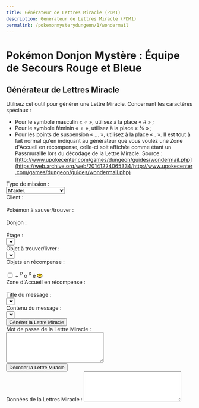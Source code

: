 ```yaml
---
title: Générateur de Lettres Miracle (PDM1)
description: Générateur de Lettres Miracle (PDM1)
permalink: /pokemonmysterydungeon/1/wondermail
---
```

# Pokémon Donjon Mystère : Équipe de Secours Rouge et Bleue
## Générateur de Lettres Miracle
Utilisez cet outil pour générer une Lettre Miracle.
Concernant les caractères spéciaux :
- Pour le symbole masculin « ♂ », utilisez à la place « # » ;
- Pour le symbole féminin « ♀ », utilisez à la place « % » ;
- Pour les points de suspension « … », utilisez à la place « . ».
Il est tout à fait normal qu'en indiquant au générateur que vous voulez une Zone d'Accueil en récompense, celle-ci soit affichée comme étant un Passmuraille lors du décodage de la Lettre Miracle.
Source : [http://www.upokecenter.com/games/dungeon/guides/wondermail.php](https://web.archive.org/web/20141224065334/http://www.upokecenter.com/games/dungeon/guides/wondermail.php)
<script src="/assets/js/tools/PMD1/objets-fr.js" type="text/javascript">
</script>
<script src="/assets/js/tools/PMD1/zones-fr.js" type="text/javascript">
</script>
<script src="/assets/js/tools/PMD1/pokemon-fr.js" type="text/javascript">
</script>
<script src="/assets/js/tools/PMD1/type-fr.js" type="text/javascript">
</script>
<script type="text/javascript">
  let FriendRescue="Sauvetage Ami"
  let RescueType0="M'aider."
  let RescueType1="Trouver XXPKMN."
  let RescueType2="Me mener à XXPKMN."
  let RescueType3="Trouver XXITEM !"
  let RescueType4="Livrer XXITEM !"
  let BasementFloor="E. -XX"
  let AboveGroundFloor="E. XX"
  let SpecialMission="Mission spéciale"
  let ChooseClient="Choisissez un client."
  let ChooseTarget="Choisissez un Pokémon à sauver/trouver."
  let ChooseItem="Choisissez un objet à trouver ou à livrer."
  let ItemNotFound="L'objet XX ne peut pas être trouvé dans le donjon YY."
  let FriendAreaError="Pour recevoir une Zone d'Accueil en récompense, la mission doit être au moins de difficulté D."
  let InvalidPassword="Le mot de passe est incorrect."
  let FriendAreaReward="Zone d'Accueil [XX]."
  let NearPlace="Vers XX"
  let DifficultyLine="Difficulté :"
  let PlusReward="XX + ?"
  let PlusRewardBrackets="XX + ? [YY]"
  let RewardLine="Prime :"
  let PlaceLine="Lieu :"
  let ClientLine="Client :"
  let ObjectiveLine="Objectif :"
  let WonderMailLine="Lettre Miracle :"
</script>
<script src="/assets/js/tools/PMD1/lettresos.js" type="text/javascript">
</script>
<script src="/assets/js/tools/PMD1/donjobjets.js" type="text/javascript">
</script>
<script src="/assets/js/tools/PMD1/ttexte.js" type="text/javascript">
</script>
<script src="/assets/js/tools/PMD1/diff.js" type="text/javascript">
</script>
<script type="text/javascript">
  //<![CDATA[
  let AboveGround=[
    0,0,1,1,0,1,1,1,0,1,1,1,1,1,1,0,0,1,1,0,0,0,
    1,0,0,0,0,0,0,1,0,1,0,1,1,1,0,1,0,0,0,0,0,0,
    0,0,0,0,0,0,0,0,0,1,0,0,0,0,1,0,1,0,1,0
  ]
  function IsAboveGround(d){
    if(d>=AboveGround.length)return 1
    return AboveGround[d]
  }
  function showitems(name){
    document.write("<select name=\""+name+"\">");
    for(let i=0;i<items.length;i++){
      document.write("<option value=\"\">"+items[i]+" ["+i.toString(16)+"]</option>");
    }
    document.write("</select>");
  }
  function showpokemon(name){
    document.write("<select name=\""+name+"\">");
    for(let i=0;i<pokemon.length;i++){
      document.write("<option value=\"\">"+pokemon[i]+"</option>");
    }
    document.write("</select>");
  }
  function entrytopass(x){
    x=x.replace(/[\n\s\r\'\"]/g,"")
      .replace(/[\u2642]/g,"#")
      .replace(/[\u2640]/g,"%")
      .replace(/[\{\(\[]m(ale?)?[\)\]\}]/gi,"#")
      .replace(/[\{\(\[]f(em(ale)?)?[\)\]\}]/gi,"%")
      .replace(/[\{\(\[]\.\.?\.?[\)\]\}]/g,".")
      .replace(/[\{\(\[][\u2026][\)\]\}]/g,".")
      .replace(/[\u2026]/g,".")
      .toUpperCase()
    return x
  }
  function formatpass(x){
    x=entrytopass(x)
    return x.substr(0,4)+" "
      +x.substr(4,4)+" "
      +x.substr(8,4)+"\r\n"
      +x.substr(12,4)+" "
      +x.substr(16,4)+" "
      +x.substr(20,4)+"\r\n"
  }
  let debug=0
  let baditems="EDEEEFB1E924D8D2B0DC323334C2EC"
  let baddungeons="18191E2731323336373D3F"
  let badpokemon=
      "C90078017C01230125010E0051005200"+
      "33015E009100920090009C010D010C01"+
      "0E0113019600990198019D0112011401"+
      "95019601970197009B019A019E01A401"+
      "A501A601"
  let floors=
      "04060A0E0A0B040D0F0D040A06100618"+
      "041A0A2964150564150C64641A1A0D15"+
      "331F1F1F151F100D141F0B1015151F05"+
      "050B033346101F14140C644C29646402"
  onload=function(){
    showfloors(document.s)
    showfind2(document.s)
    showftext(document.s,1)
  }
  function isbaditem(x){
    if(x>=0xF0)return 0
    for(let i=0;i<baditems.length/2;i++){
      if(x==c2c(baditems,i))
        return 1
        }
    return 0
  }
  function isbaddungeon(x){
    if(x>0x3F)return 1
    for(let i=0;i<baddungeons.length/2;i++){
      if(x==c2c(baddungeons,i))
        return 1
        }
    return 0
  }
  function flavors(){
    document.write("<xmp><dl>\r\n")
    for(let i=0;i<ParentChild.length;i++){
      document.write("<dt><b>"+pokemon[ParentChild[i][0]]+", "+pokemon[ParentChild[i][1]]+"</b></dt>\r\n")
      document.write("<dd>"+ParentChild[i][2]+"</dd>\r\n")
    }
    document.write("</dl><dl>\r\n")
    for(let i=0;i<Pairs.length;i++){
      document.write("<dt><b>"+pokemon[Pairs[i][0]]+", "+pokemon[Pairs[i][1]]+":</b> \""+Pairs[i][2]+"\"</dt>\r\n")
      document.write("<dd>"+Pairs[i][3]+"</dd>\r\n")
    }
    document.write("</dl>\r\n")
    document.write("<ul>\r\n")
    for(let i=0;i<Lovers.length;i+=2){
      document.write("<li>"+pokemon[Lovers[i]]+", "+pokemon[Lovers[i+1]]+"</li>\r\n")
    }
    document.write("</ul>\r\n")
    document.write("</xmp>")
  }
  function getspecies(id){
    if(id==0x179||id==0x17A||id==0x17B)
      return 0x178
      if((id>=0xca&&id<=0xe2)||id==0x19F||id==0x1A0)
        return 201
        if(id==0x1A1||id==0x1A2||id==0x1A3)
          return 0x19E
          if(id==0x1A7)
            return 0x19C
            return id
  }
  function isbadpokemon(x){
    if(getspecies(x)!=x)
      return 1
      for(let i=0;i<badpokemon.length/2;i++){
        if(x==c2w(badpokemon,i))
          return 1
          }
    return 0
  }
  function option(x){
    return parseInt(x[x.selectedIndex].value)
  }
  function optionarray(x){
    if(x.selectedIndex<0){
      return []
    }
    else {
      let v=x[x.selectedIndex].value.split(",")
      for(let i=0;i<v.length;i++){
        v[i]=parseInt(v[i])
      }
      return v
    }
  }
  function showfloors(f){
    let dungeon=option(f.dungeon)
    let numfloors=c2c(floors,dungeon);
    f.floor.options.length=0
    for(let i=1;i<numfloors;i++){
      f.floor.options[i-1]=new Option(i+"",i+"")
    }
  }
  function showdungeon(name){
    document.write("<select name=\""+name+"\" onchange=\"showfloors(this.form);updateform(this.form);\">");
    for(let i=0;i<dungeons.length;i++){
      if(!isbaddungeon(i)){
        document.write("<option value=\""+i+"\">"+dungeons[i]+"</option>");
      }
    }
    document.write("</select>");
  }
  function pkmnsort(a,b){
    if(a[1]==b[1])return 0
    return (a[1]<b[1])?-1:1
  }
  function showpkmn(name){
    document.write("<select name=\""+name+"\" onchange=\"showftext(this.form);\">");
    let poke=[]
    for(let i=0;i<pokemon.length;i++){
      if(i==0||!isbadpokemon(i)){
        poke[poke.length]=[i,pokemon[i]]
      }
    }
    poke=poke.sort(pkmnsort)
    for(let i=0;i<poke.length;i++){
      document.write("<option value=\""+poke[i][0]+"\">"+poke[i][1]+"</option>");
    }
    document.write("</select>");
  }
  function showareas(name){
    document.write("<select name=\""+name+"\">");
    document.write("<option value=\"-1\">\-\-\-\-\-\-</a>");
    for(let i=0;i<friendareas.length;i++){
      if(i==10||i==14||i==35||i==36){
        document.write("<option value=\""+i+"\">"+friendareas[i]+"</option>");
      }
    }
    document.write("</select>");
  }
  function showfind2(f){
    let dungeon=option(f.dungeon)
    f.item.options.length=0
    let len=0
    for(let i=0;i<items.length;i++){
      if(!isbaditem(i)&&i!=0x69&&i!=0x7c&&(i==0||i>=9)){
        if(f.type.selectedIndex!=3||ItemInDungeon(i,dungeon)){
          f.item.options[len++]=new Option(items[i],i+"")
        }
      }
    }
  }
  function updateform(f){
    showfind2(f)
    showftext(f,0)
  }
  function updateform2(f){
    showfind2(f)
    showftext(f,1)
  }
  function showftext(f,typechanged){
    let mtype=f.type.selectedIndex
    let poke1=option(f.client)
    let poke2=option(f.poke)
    let item=items[option(f.item)]
    let fthead=FindFlavorTextHead(mtype,poke1,poke2)
    let oldsel=f.mhead.selectedIndex
    f.mhead.options.length=0
    let len=0
    for(let i=0;i<fthead.length;i++){
      let optstr=fthead[i][0]+","+fthead[i][1]+","+fthead[i][2]
      let ftext=fthead[i][3]
      if(mtype==3||mtype==4){
        ftext=ftext.replace(/\%s/g,item)
      }
      else {
        ftext=ftext.replace(/\%s/g,pokemon[poke2])   
      }
      ftext=ftext.replace(/\&\#x2642\;/g,"\u2642")
      ftext=ftext.replace(/\&\#x2640\;/g,"\u2640")
      f.mhead.options[len++]=new Option(ftext,optstr)
    }
    if(oldsel>=0&&typechanged){
      f.mhead.selectedIndex=oldsel
    }
    updateftext(f)
  }
  function updateftext(f){
    let mtype=f.type.selectedIndex
    let poke1=option(f.client)
    let poke2=option(f.poke)
    let dungeon=option(f.dungeon)
    let floor=option(f.floor)
    let item=items[option(f.item)]
    let headinfo=f.mhead.options[f.mhead.selectedIndex].value
    let oldsel,newsel=0
    headinfo=headinfo.split(",")
    let fthead=FindFlavorTextLines(
      headinfo[0],headinfo[1],headinfo[2],
      dungeon,floor)
    oldsel=optionarray(f.mline1)
    f.mline1.options.length=0
    let len=0
    for(let i=0;i<fthead.length;i++){
      let optstr=fthead[i][0]+","+fthead[i][1]+","+fthead[i][2]
      let ftext=fthead[i][3]
      if(mtype==3||mtype==4){
        ftext=ftext.replace(/\%s/g,item)
      }
      else {
        ftext=ftext.replace(/\%s/g,pokemon[poke2])   
      }
      if(oldsel.length>0){
        if(oldsel[0]==fthead[i][0]
           &&oldsel[1]==fthead[i][1]){
          newsel=len
        }
      }
      ftext=ftext.replace(/\&\#x2642\;/g,"\u2642")
      ftext=ftext.replace(/\&\#x2640\;/g,"\u2640")
      ftext=ftext.replace(/<!\-\-break\-\->/g,"") 
      f.mline1.options[len++]=new Option(ftext,optstr)
    }
    if(oldsel.length>0)
      f.mline1.selectedIndex=newsel
      }
  function showrewards(name){
    document.write("<select name=\""+name+"\">");
    for(let i=0;i<items.length;i++){
      if(!isbaditem(i)){
        document.write("<option value=\""+i+"\">"+items[i]+"</option>");
      }
    }
    document.write("</select>");
  }
  function setpass(f,pass){
    let headinfo=optionarray(f.mhead)
    let line1=optionarray(f.mline1)
    PassSetFlavorText(pass,headinfo[0],headinfo[1],headinfo[2],
                      line1[2]);
  }
  function genwonder(f){
    let pass=[]
    for(let i=0;i<20;i++){
      pass[i]=0
    }
    pass[0]=5
    pass[1]=f.type.selectedIndex
    pass[4]=option(f.dungeon)
    pass[5]=option(f.floor)
    pass[2]=0
    pass[8]=0xFF
    pass[9]=0xFF
    pass[10]=0xFF
    setpass(f,pass)
    let poke=option(f.client)
    if(poke==0){
      alert(ChooseClient)
      return 0
    }
    pass[12]=poke&0xFF
    pass[13]=(poke>>8)&0xFF
    if(pass[1]==1||pass[1]==2){
      let poke=option(f.poke)
      if(poke==0){
        alert(ChooseTarget)
        return 0
      }
      pass[14]=poke&0xFF
      pass[15]=(poke>>8)&0xFF
    }
    else {
      pass[14]=pass[12]
      pass[15]=pass[13]
    }
    if(pass[1]==3||pass[1]==4){
      pass[16]=option(f.item)
      if(pass[16]==0){
        alert(ChooseItem)
        return 0
      }
      else if(pass[1]==3&&!ItemInDungeon(pass[16],pass[4])){
        alert(ItemNotFound.replace("XX",items[pass[16]]).replace("YY",dungeons[pass[4]]))
        return 0
      }
    }
    else {
      pass[16]=9
    }
    if(f.area.selectedIndex){
      if(GetDifficulty(pass[1],pass[4],pass[5])==0){
        alert(FriendAreaError)
        return
      }
      pass[17]=9
      pass[18]=9
      pass[19]=option(f.area)
    }
    else 
      if(f.reward.selectedIndex){
        //  pass[17]=(f.money.checked)?1:3
        pass[17]=(f.money.checked)?6:8
        pass[18]=option(f.reward)
      }
    else {
      pass[17]=5
      pass[18]=9
    }
    let wonder=datatowonderpass(pass)
    f.wonder.value=formatpass(wonder)
    if(debug){
      f.data.value=tostr(pass)
    }
    else {
      f.data.value=maildata(pass)
    }
  }
  function maildata(pass){
    let ftext=FlavorText(pass)
    let h=FlavorTextHead(pass,ftext)
    let b=FlavorTextBody(pass,ftext)
    b=b.split("<!--break-->")
    let diffstring="EDCBAS*"
    let data=h+"\r\n  "+b[0].replace(/\s+$/,"")
    if(b.length>1){
      data+="\r\n  "+b[1].replace(/\s+$/,"")
    }
    data+="\r\n"
    let poke1=pass[12]|(pass[13]<<8)
    let poke2=pass[14]|(pass[15]<<8)
    let item=items[pass[16]]
    data+=ClientLine+" "+pokemon[poke1]+"\r\n"
    data+=ObjectiveLine+" "
    switch(ftext[2]){
      case 0:data+=FriendRescue+"\r\n";
        break
        case 1:data+=RescueType3.replace("XXITEM",item)+"\r\n";
        break//Find X
        case 2:data+=RescueType4.replace("XXITEM",item)+"\r\n";
        break//Deliver X
        case 3:data+=RescueType0+"\r\n";
        break//Help me
        case 4:data+=RescueType1.replace("XXPKMN",pokemon[poke2])+"\r\n";
        break//Find Pokemon
        case 5:data+=RescueType2.replace("XXPKMN",pokemon[poke2])+"\r\n";
        break//Escort to X
        case 6:data+=SpecialMission+"\r\n";
        break
    }
    data+=PlaceLine+" "
    if(ftext[2]==1){
      data+=NearPlace.replace("XX",dungeons[pass[4]])
    }
    else {
      data+=dungeons[pass[4]]
    }
    data+=" "
    if(IsAboveGround(pass[4]))
      data+=AboveGroundFloor.replace("XX",""+pass[5])
      else
        data+=BasementFloor.replace("XX",""+pass[5])
        data+="\r\n"
        let diff=GetDifficulty(pass[1],pass[4],pass[5])
        data+=DifficultyLine+" "+diffstring.charAt(diff)+"\r\n"
        data+=RewardLine+" "
        diff=(diff+1)*100
        switch(pass[17]){
          case 0:data+=diff+" POKé";
            break
            case 1:data+=PlusRewardBrackets.replace("XX",diff+" POKé").replace("YY",items[pass[18]]);
            break
            case 2:data+=items[pass[18]];
            break
            case 3:data+=PlusReward.replace("XX",items[pass[18]]);
            break
            case 4:data+="???";
            break
            case 5:data+=(diff*2)+" POKé";
            break
            case 6:data+=PlusRewardBrackets.replace("XX",(diff*2)+" POKé").replace("YY",items[pass[18]]);
            break
            case 7:data+=items[pass[18]];
            break
            case 8:data+=items[pass[18]]+" + ?";
            break
            case 9:data+=PlusReward.replace("XX",items[pass[18]]);
            break
        }
    data+="\r\n"
    data+=WonderMailLine+"\r\n"
    let wonder=datatowonderpass(pass)
    data+=formatpass(wonder)
    return data
  }
  function decwonder(f){
    let x=entrytopass(f.wonder.value)
    let pass=[]
    if(!convertwonderpass(x,pass)
       ||pass[0]!=5
       ||pass[1]>4){
      alert(InvalidPassword)
    }
    else {
      x=datatowonderpass(pass)
      f.wonder.value=formatpass(x)
      if(debug){
        f.data.value=tostr(pass)
        alert(maildata(pass))
      }
      else {
        let md=maildata(pass)
        if(!md){
          alert(InvalidPassword)
        }
        else {
          f.data.value=md
        }
      }
    }
  }
  function encwonder(f){
    let pass=f.data.value.split(",")
    for(let i=0;i<pass.length;i++){
      pass[i]=parseInt(pass[i],16)
    }
    x=datatowonderpass(pass)
    f.wonder.value=formatpass(x)
    if(debug){
      f.data.value=tostr(pass)
      alert(maildata(pass))
    }
  }
  //]]>
</script>
<form>
  Type de mission :
  <br>
  <select name="type" onchange="updateform(this.form);">
    <option value="">
      M'aider.
    </option>
    <option value="">
      Trouver quelqu'un.
    </option>
    <option value="">
      Me mener à quelqu'un.
    </option>
    <option value="">
      Trouver un objet.
    </option>
    <option value="">
      Livrer un objet.
    </option>
  </select>
  <br>
  Client :
  <br>
  <script type="text/javascript">
    showpkmn("client");
  </script>
  <br>
  Pokémon à sauver/trouver :
  <br>
  <script type="text/javascript">
    showpkmn("poke");
  </script>
  <br>
  Donjon :
  <br>
  <script type="text/javascript">
    showdungeon("dungeon");
  </script>
  <br>
  Étage :
  <br>
  <select name="floor" onchange="updateftext(this.form);">
    <option value="">
    </option>
  </select>
  <br>
  Objet à trouver/livrer :
  <br>
  <select name="item" onchange="showftext(this.form,0);">
    <option value="">
    </option>
  </select>
  <br>
  Objets en récompense :
  <br>
  <script type="text/javascript">
    showrewards("reward")
  </script>
  <br>
  <input type="checkbox" name="money" id="money" />
  <label for="money">
    + 
    <sup>P
    </sup>o
    <sup>K
    </sup>é
    <img src="/assets/images/tools/poke_pmd1.png" alt="POKé PMD1" />
  </label>
  <br>
  Zone d'Accueil en récompense :
  <br>
  <script type="text/javascript">
    showareas("area");
  </script>
  <br>
  Title du message :
  <br>
  <select name="mhead" onchange="updateftext(this.form);">
    <option value="">
    </option>
  </select>
  <br>
  Contenu du message :
  <br>
  <select name="mline1">
    <option value="">
    </option>
  </select>
  <br>
  <input type="button" value="Générer la Lettre Miracle" onclick="genwonder(this.form)" />
  <br>
  Mot de passe de la Lettre Miracle :
  <br>
  <textarea name="wonder" cols="30" rows="5">
  </textarea>
  <br>
  <input type="button" value="Décoder la Lettre Miracle" onclick="decwonder(this.form)" />
  <br>
  Données de la Lettres Miracle :
  <textarea name="data" cols="30" rows="5">
  </textarea>
  <script type="text/javascript">
    /* if(debug){
			document.write('<input type="button" value="Encoder la Lettre Miracle" onclick="encwonder(this.form)"/><br/>')
		}
		*/
  </script>
</form>
